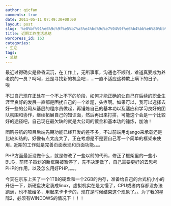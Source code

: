 ```yaml
---
author: qicfan
comments: true
date: 2011-05-11 07:49:30+00:00
layout: post
slug: '%e8%bf%91%e6%9c%9f%e5%b7%a5%e4%bd%9c%e7%94%9f%e6%b4%bb%e6%80%bb%e7%bb%93'
title: 近期工作生活总结
wordpress_id: 163
categories:
- 生活
tags:
- 总结
---
```


最近过得确实是昏昏沉沉，在工作上，无所事事，沟通也不顺利，难道真要成为养老院的一员？呵呵，还是寻找新的机会吧... ...一直不适应这种欺上瞒下的日子，唉



不过自己现在正处在一个不上不下的阶段，如何才能正确的让自己在后续的职业生涯里良好的发展一直都是困扰自己的一个难题，头疼啊。如果可以，我可以选择去好一些的公司从基层的程序员做起，再锤炼自己的基本功以及适应和学习良好的团队氛围和协作，继续拓展自己的知识面，然后再出来打拼，可能这个会是一个比较好的途径吧，自己现在最欠缺的就是大公司的镀金和基本功的锤炼，加油！



团购导航的项目后端先期功能已经开发的差不多，不过前端用django来承载还是比较纠结的，好像有点太庞大了，正在考虑是不是要自己写一个简单的框架来使用...近期的工作就是完善页面表现和页面功能。。。



PHP方面最近没做什么，就是修改了一些以前的代码，修正了框架里的一些小BUG，前阵子策划的新框架被暂停了，先不决定做了，自己需要更好的去思考PHP的作用，以及怎么用好PHP。。。。



今天在京东上买了一个1TB的硬盘和一个2GB的内存，准备给自己的台式机小小的升级一下，新硬盘决定装成linux，虚拟机实在是太慢了，CPU或者内存都没办法跑满，也不敢给多，用起来卡卡卡的，现在是时候结束这个现象了。。为了我的星际2，必须有WINDOWS的情况下！！！
